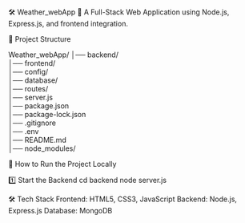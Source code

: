 🛠 Weather_webApp
🚀 A Full-Stack Web Application  using Node.js, Express.js, and frontend integration.

📂 Project Structure

Weather_webApp/
│── backend/              
│── frontend/            
│── config/              
│── database/             
│── routes/              
│── server.js           
│── package.json        
│── package-lock.json    
│── .gitignore            
│── .env               
│── README.md           
│── node_modules/         



🚀 How to Run the Project Locally

1️⃣  Start the Backend
cd backend
node server.js


🛠 Tech Stack
Frontend: HTML5, CSS3, JavaScript
Backend: Node.js, Express.js
Database: MongoDB 
